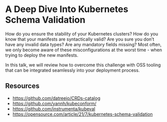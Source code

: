 # A Deep Dive Into Kubernetes Schema Validation
How do you ensure the stability of your Kubernetes clusters? How do you know that your manifests are syntactically valid? Are you sure you don’t have any invalid data types? Are any mandatory fields missing? Most often, we only become aware of these misconfigurations at the worst time - when trying to deploy the new manifests.

In this talk, we will review how to overcome this challenge with OSS tooling that can be integrated seamlessly into your deployment process.

## Resources
* https://github.com/datreeio/CRDs-catalog
* https://github.com/yannh/kubeconform/
* https://github.com/instrumenta/kubeval
* https://opensource.com/article/21/7/kubernetes-schema-validation
